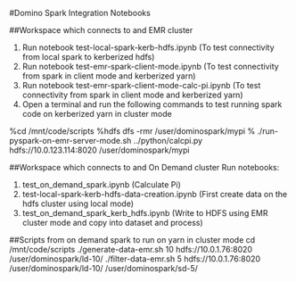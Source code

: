 #Domino Spark Integration Notebooks

##Workspace which connects to and EMR cluster

1. Run notebook test-local-spark-kerb-hdfs.ipynb (To test connectivity from local spark to kerberized hdfs)
2. Run notebook test-emr-spark-client-mode.ipynb (To test connectivity from spark in client mode and kerberized yarn)
3. Run notebook test-emr-spark-client-mode-calc-pi.ipynb (To test connectivity from spark in client mode and kerberized yarn)
4. Open a terminal and run the following commands to test running spark code on kerberized yarn in cluster mode

%cd /mnt/code/scripts
%hdfs dfs -rmr /user/dominospark/mypi
% ./run-pyspark-on-emr-server-mode.sh ../python/calcpi.py hdfs://10.0.123.114:8020 /user/dominospark/mypi



##Workspace which connects to and On Demand cluster
Run notebooks:
1. test_on_demand_spark.ipynb (Calculate Pi)
2. test-local-spark-kerb-hdfs-data-creation.ipynb (First create data on the hdfs cluster using local mode)
3. test_on_demand_spark_kerb_hdfs.ipynb (Write to HDFS using EMR cluster mode and copy into dataset and process)

##Scripts from on demand spark to run on yarn in cluster mode
cd /mnt/code/scripts
./generate-data-emr.sh 10 hdfs://10.0.1.76:8020 /user/dominospark/ld-10/ 
./filter-data-emr.sh 5 hdfs://10.0.1.76:8020 /user/dominospark/ld-10/ /user/dominospark/sd-5/